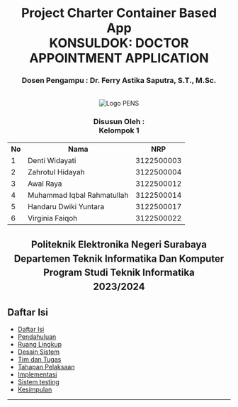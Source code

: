 <div align="center">
  <h1 style="text-align: center;font-weight: bold">Project Charter Container Based App<br>
KONSULDOK: DOCTOR APPOINTMENT  APPLICATION</h1>
  <h3 style="text-align: center;">Dosen Pengampu : Dr. Ferry Astika Saputra, S.T., M.Sc.</h3>
</div>
<br />
<div align="center">
  <img src="https://upload.wikimedia.org/wikipedia/id/4/44/Logo_PENS.png" alt="Logo PENS">
  <h3 style="text-align: center;">Disusun Oleh : <br>Kelompok 1 </h3>
  <div style="align: center;">
    <table>
      <tr>
        <th>No</th>
        <th>Nama</th>
        <th>NRP</th>
      </tr>
      <tr>
        <td>1</td>
        <td>Denti Widayati</td>
        <td>3122500003</td>
      </tr>
      <tr>
        <td>2</td>
        <td>Zahrotul Hidayah</td>
        <td>3122500004</td>
      </tr>
      <tr>
        <td>3</td>
        <td>Awal Raya</td>
        <td>3122500012</td>
      </tr>
      <tr>
        <td>4</td>
        <td>Muhammad Iqbal Rahmatullah</td>
        <td>3122500014</td>
      </tr>
      <tr>
        <td>5</td>
        <td>Handaru Dwiki Yuntara</td>
        <td>3122500017</td>
      </tr>
      <tr>
        <td>6</td>
        <td>Virginia Faiqoh</td>
        <td>3122500022</td>
      </tr>
      </tr>
    </table>
  </div>

<h2 style="text-align: center;line-height: 1.5">Politeknik Elektronika Negeri Surabaya<br>Departemen Teknik Informatika Dan Komputer<br>Program Studi Teknik Informatika<br>2023/2024</h2>
</div>

## Daftar Isi

- [Daftar Isi](#daftar-isi)
- [Pendahuluan](#pendahuluan)
- [Ruang Lingkup](#ruang-lingkup)
- [Desain Sistem](#desain-sistem)
- [Tim dan Tugas](#tim-dan-tugas)
- [Tahapan Pelaksaan](#tahapan-pelaksaan)
- [Implementasi](#implementasi)
- [Sistem testing](#sistem-testing)
- [Kesimpulan](#kesimpulan)

<hr>
